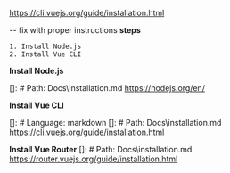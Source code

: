 <https://cli.vuejs.org/guide/installation.html>

-- fix with proper instructions
**steps**

    1. Install Node.js
    2. Install Vue CLI

**Install Node.js**

[]: # Path: Docs\installation.md
<https://nodejs.org/en/>

**Install Vue CLI**

[]: # Language: markdown
[]: # Path: Docs\installation.md
<https://cli.vuejs.org/guide/installation.html>

**Install Vue Router**
[]: # Path: Docs\installation.md
<https://router.vuejs.org/guide/installation.html>

